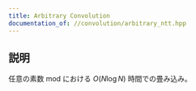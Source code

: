 ```yaml
---
title: Arbitrary Convolution
documentation_of: //convolution/arbitrary_ntt.hpp
---
```


## 説明

任意の素数 mod における $O(N\log N)$ 時間での畳み込み。
